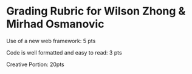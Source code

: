 # Grading Rubric for Wilson Zhong & Mirhad Osmanovic #

Use of a new web framework: 5 pts

Code is well formatted and easy to read: 3 pts




Creative Portion: 20pts